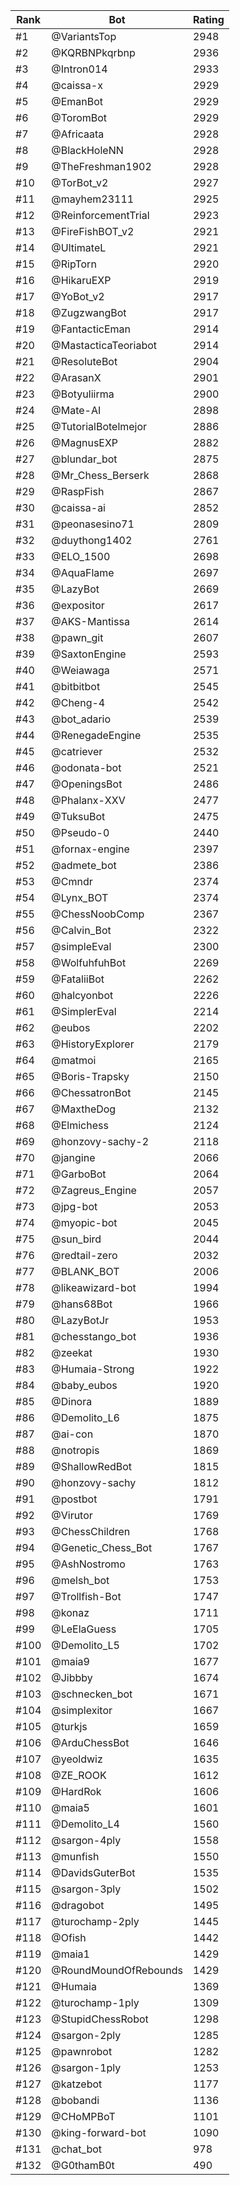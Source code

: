 Rank|Bot|Rating
---|---|---
#1|@VariantsTop|2948
#2|@KQRBNPkqrbnp|2936
#3|@Intron014|2933
#4|@caissa-x|2929
#5|@EmanBot|2929
#6|@ToromBot|2929
#7|@Africaata|2928
#8|@BlackHoleNN|2928
#9|@TheFreshman1902|2928
#10|@TorBot_v2|2927
#11|@mayhem23111|2925
#12|@ReinforcementTrial|2923
#13|@FireFishBOT_v2|2921
#14|@UltimateL|2921
#15|@RipTorn|2920
#16|@HikaruEXP|2919
#17|@YoBot_v2|2917
#18|@ZugzwangBot|2917
#19|@FantacticEman|2914
#20|@MastacticaTeoriabot|2914
#21|@ResoluteBot|2904
#22|@ArasanX|2901
#23|@Botyuliirma|2900
#24|@Mate-AI|2898
#25|@TutorialBotelmejor|2886
#26|@MagnusEXP|2882
#27|@blundar_bot|2875
#28|@Mr_Chess_Berserk|2868
#29|@RaspFish|2867
#30|@caissa-ai|2852
#31|@peonasesino71|2809
#32|@duythong1402|2761
#33|@ELO_1500|2698
#34|@AquaFlame|2697
#35|@LazyBot|2669
#36|@expositor|2617
#37|@AKS-Mantissa|2614
#38|@pawn_git|2607
#39|@SaxtonEngine|2593
#40|@Weiawaga|2571
#41|@bitbitbot|2545
#42|@Cheng-4|2542
#43|@bot_adario|2539
#44|@RenegadeEngine|2535
#45|@catriever|2532
#46|@odonata-bot|2521
#47|@OpeningsBot|2486
#48|@Phalanx-XXV|2477
#49|@TuksuBot|2475
#50|@Pseudo-0|2440
#51|@fornax-engine|2397
#52|@admete_bot|2386
#53|@Cmndr|2374
#54|@Lynx_BOT|2374
#55|@ChessNoobComp|2367
#56|@Calvin_Bot|2322
#57|@simpleEval|2300
#58|@WolfuhfuhBot|2269
#59|@FataliiBot|2262
#60|@halcyonbot|2226
#61|@SimplerEval|2214
#62|@eubos|2202
#63|@HistoryExplorer|2179
#64|@matmoi|2165
#65|@Boris-Trapsky|2150
#66|@ChessatronBot|2145
#67|@MaxtheDog|2132
#68|@Elmichess|2124
#69|@honzovy-sachy-2|2118
#70|@jangine|2066
#71|@GarboBot|2064
#72|@Zagreus_Engine|2057
#73|@jpg-bot|2053
#74|@myopic-bot|2045
#75|@sun_bird|2044
#76|@redtail-zero|2032
#77|@BLANK_BOT|2006
#78|@likeawizard-bot|1994
#79|@hans68Bot|1966
#80|@LazyBotJr|1953
#81|@chesstango_bot|1936
#82|@zeekat|1930
#83|@Humaia-Strong|1922
#84|@baby_eubos|1920
#85|@Dinora|1889
#86|@Demolito_L6|1875
#87|@ai-con|1870
#88|@notropis|1869
#89|@ShallowRedBot|1815
#90|@honzovy-sachy|1812
#91|@postbot|1791
#92|@Virutor|1769
#93|@ChessChildren|1768
#94|@Genetic_Chess_Bot|1767
#95|@AshNostromo|1763
#96|@melsh_bot|1753
#97|@Trollfish-Bot|1747
#98|@konaz|1711
#99|@LeElaGuess|1705
#100|@Demolito_L5|1702
#101|@maia9|1677
#102|@Jibbby|1674
#103|@schnecken_bot|1671
#104|@simplexitor|1667
#105|@turkjs|1659
#106|@ArduChessBot|1646
#107|@yeoldwiz|1635
#108|@ZE_ROOK|1612
#109|@HardRok|1606
#110|@maia5|1601
#111|@Demolito_L4|1560
#112|@sargon-4ply|1558
#113|@munfish|1550
#114|@DavidsGuterBot|1535
#115|@sargon-3ply|1502
#116|@dragobot|1495
#117|@turochamp-2ply|1445
#118|@Ofish|1442
#119|@maia1|1429
#120|@RoundMoundOfRebounds|1429
#121|@Humaia|1369
#122|@turochamp-1ply|1309
#123|@StupidChessRobot|1298
#124|@sargon-2ply|1285
#125|@pawnrobot|1282
#126|@sargon-1ply|1253
#127|@katzebot|1177
#128|@bobandi|1136
#129|@CHoMPBoT|1101
#130|@king-forward-bot|1090
#131|@chat_bot|978
#132|@G0thamB0t|490
